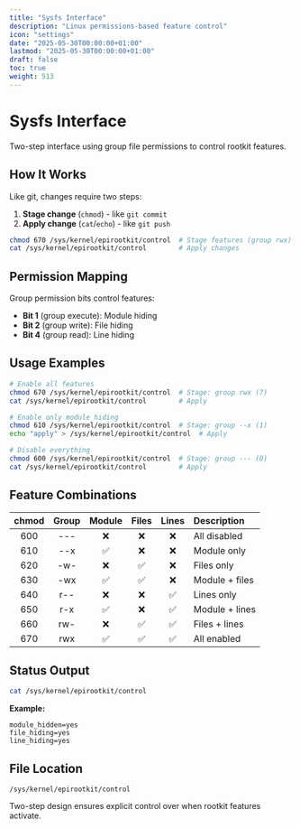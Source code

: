 ```yaml
---
title: "Sysfs Interface"
description: "Linux permissions-based feature control"
icon: "settings"
date: "2025-05-30T00:00:00+01:00"
lastmod: "2025-05-30T00:00:00+01:00"
draft: false
toc: true
weight: 513
---
```


# Sysfs Interface

Two-step interface using group file permissions to control rootkit features.

## How It Works

Like git, changes require two steps:
1. **Stage change** (`chmod`) - like `git commit`
2. **Apply change** (`cat`/`echo`) - like `git push`

```bash
chmod 670 /sys/kernel/epirootkit/control  # Stage features (group rwx)
cat /sys/kernel/epirootkit/control        # Apply changes
```

## Permission Mapping

Group permission bits control features:
- **Bit 1** (group execute): Module hiding
- **Bit 2** (group write): File hiding  
- **Bit 4** (group read): Line hiding

## Usage Examples

```bash
# Enable all features
chmod 670 /sys/kernel/epirootkit/control  # Stage: group rwx (7)
cat /sys/kernel/epirootkit/control        # Apply

# Enable only module hiding  
chmod 610 /sys/kernel/epirootkit/control  # Stage: group --x (1)
echo "apply" > /sys/kernel/epirootkit/control  # Apply

# Disable everything
chmod 600 /sys/kernel/epirootkit/control  # Stage: group --- (0)
cat /sys/kernel/epirootkit/control        # Apply
```

## Feature Combinations

| chmod | Group | Module | Files | Lines | Description |
|:-----:|:-----:|:------:|:-----:|:-----:|:------------|
| 600   | ---   | ❌     | ❌    | ❌    | All disabled |
| 610   | --x   | ✅     | ❌    | ❌    | Module only |
| 620   | -w-   | ❌     | ✅    | ❌    | Files only |
| 630   | -wx   | ✅     | ✅    | ❌    | Module + files |
| 640   | r--   | ❌     | ❌    | ✅    | Lines only |
| 650   | r-x   | ✅     | ❌    | ✅    | Module + lines |
| 660   | rw-   | ❌     | ✅    | ✅    | Files + lines |
| 670   | rwx   | ✅     | ✅    | ✅    | All enabled |

## Status Output

```bash
cat /sys/kernel/epirootkit/control
```

**Example:**
```
module_hidden=yes
file_hiding=yes  
line_hiding=yes
```

## File Location

```
/sys/kernel/epirootkit/control
```

Two-step design ensures explicit control over when rootkit features activate. 